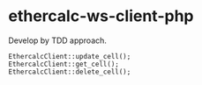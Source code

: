 ethercalc-ws-client-php
=======================
Develop by TDD approach.
```
EthercalcClient::update_cell();
EthercalcClient::get_cell();
EthercalcClient::delete_cell();
```
